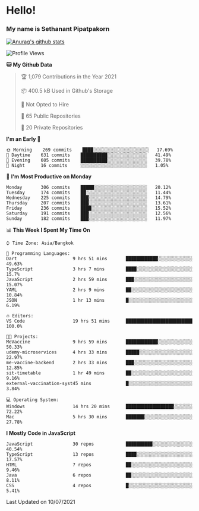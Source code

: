 # Hello!
### My name is Sethanant Pipatpakorn

[![Anurag's github stats](https://github-readme-stats.vercel.app/api?username=thetkpark&count_private=true&show_icons=true&theme=tokyonight)](https://github.com/anuraghazra/github-readme-stats)

<!--START_SECTION:waka-->
![Profile Views](http://img.shields.io/badge/Profile%20Views-49-blue)

**🐱 My Github Data** 

> 🏆 1,079 Contributions in the Year 2021
 > 
> 📦 400.5 kB Used in Github's Storage 
 > 
> 🚫 Not Opted to Hire
 > 
> 📜 65 Public Repositories 
 > 
> 🔑 20 Private Repositories  
 > 
**I'm an Early 🐤** 

```text
🌞 Morning    269 commits    ████░░░░░░░░░░░░░░░░░░░░░   17.69% 
🌆 Daytime    631 commits    ██████████░░░░░░░░░░░░░░░   41.49% 
🌃 Evening    605 commits    ██████████░░░░░░░░░░░░░░░   39.78% 
🌙 Night      16 commits     ░░░░░░░░░░░░░░░░░░░░░░░░░   1.05%

```
📅 **I'm Most Productive on Monday** 

```text
Monday       306 commits    █████░░░░░░░░░░░░░░░░░░░░   20.12% 
Tuesday      174 commits    ██░░░░░░░░░░░░░░░░░░░░░░░   11.44% 
Wednesday    225 commits    ███░░░░░░░░░░░░░░░░░░░░░░   14.79% 
Thursday     207 commits    ███░░░░░░░░░░░░░░░░░░░░░░   13.61% 
Friday       236 commits    ████░░░░░░░░░░░░░░░░░░░░░   15.52% 
Saturday     191 commits    ███░░░░░░░░░░░░░░░░░░░░░░   12.56% 
Sunday       182 commits    ███░░░░░░░░░░░░░░░░░░░░░░   11.97%

```


📊 **This Week I Spent My Time On** 

```text
⌚︎ Time Zone: Asia/Bangkok

💬 Programming Languages: 
Dart                     9 hrs 51 mins       ████████████░░░░░░░░░░░░░   49.63% 
TypeScript               3 hrs 7 mins        ████░░░░░░░░░░░░░░░░░░░░░   15.7% 
JavaScript               2 hrs 59 mins       ███░░░░░░░░░░░░░░░░░░░░░░   15.07% 
YAML                     2 hrs 9 mins        ██░░░░░░░░░░░░░░░░░░░░░░░   10.84% 
JSON                     1 hr 13 mins        █░░░░░░░░░░░░░░░░░░░░░░░░   6.19%

🔥 Editors: 
VS Code                  19 hrs 51 mins      █████████████████████████   100.0%

🐱‍💻 Projects: 
MeVaccine                9 hrs 59 mins       ████████████░░░░░░░░░░░░░   50.33% 
udemy-microservices      4 hrs 33 mins       █████░░░░░░░░░░░░░░░░░░░░   22.97% 
me-vaccine-backend       2 hrs 33 mins       ███░░░░░░░░░░░░░░░░░░░░░░   12.85% 
sit-timetable            1 hr 49 mins        ██░░░░░░░░░░░░░░░░░░░░░░░   9.16% 
external-vaccination-syst45 mins             █░░░░░░░░░░░░░░░░░░░░░░░░   3.84%

💻 Operating System: 
Windows                  14 hrs 20 mins      ██████████████████░░░░░░░   72.22% 
Mac                      5 hrs 30 mins       ███████░░░░░░░░░░░░░░░░░░   27.78%

```

**I Mostly Code in JavaScript** 

```text
JavaScript               30 repos            ██████████░░░░░░░░░░░░░░░   40.54% 
TypeScript               13 repos            ████░░░░░░░░░░░░░░░░░░░░░   17.57% 
HTML                     7 repos             ██░░░░░░░░░░░░░░░░░░░░░░░   9.46% 
Java                     6 repos             ██░░░░░░░░░░░░░░░░░░░░░░░   8.11% 
CSS                      4 repos             █░░░░░░░░░░░░░░░░░░░░░░░░   5.41%

```



 Last Updated on 10/07/2021
<!--END_SECTION:waka-->
